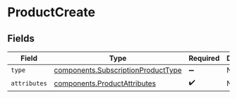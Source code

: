 # ProductCreate


## Fields

| Field                                                                                    | Type                                                                                     | Required                                                                                 | Description                                                                              | Example                                                                                  |
| ---------------------------------------------------------------------------------------- | ---------------------------------------------------------------------------------------- | ---------------------------------------------------------------------------------------- | ---------------------------------------------------------------------------------------- | ---------------------------------------------------------------------------------------- |
| `type`                                                                                   | [components.SubscriptionProductType](../../models/components/subscriptionproducttype.md) | :heavy_minus_sign:                                                                       | N/A                                                                                      | subscription_product                                                                     |
| `attributes`                                                                             | [components.ProductAttributes](../../models/components/productattributes.md)             | :heavy_check_mark:                                                                       | N/A                                                                                      |                                                                                          |
